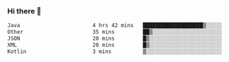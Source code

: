 ### Hi there 👋

<!--START_SECTION:waka-->

```txt
Java                       4 hrs 42 mins   ███████████████████▒░░░░░   77.95 %
Other                      35 mins         ██▒░░░░░░░░░░░░░░░░░░░░░░   09.67 %
JSON                       20 mins         █▒░░░░░░░░░░░░░░░░░░░░░░░   05.73 %
XML                        20 mins         █▒░░░░░░░░░░░░░░░░░░░░░░░   05.55 %
Kotlin                     3 mins          ▒░░░░░░░░░░░░░░░░░░░░░░░░   01.05 %
```

<!--END_SECTION:waka-->

<!--
**jerry-shao/jerry-shao** is a ✨ _special_ ✨ repository because its `README.md` (this file) appears on your GitHub profile.

Here are some ideas to get you started:

- 🔭 I’m currently working on ...
- 🌱 I’m currently learning ...
- 👯 I’m looking to collaborate on ...
- 🤔 I’m looking for help with ...
- 💬 Ask me about ...
- 📫 How to reach me: ...
- 😄 Pronouns: ...
- ⚡ Fun fact: ...
-->
